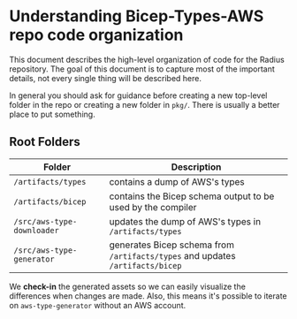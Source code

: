 # Understanding Bicep-Types-AWS repo code organization

This document describes the high-level organization of code for the Radius repository. The goal of this document is to capture most of the important details, not every single thing will be described here.

In general you should ask for guidance before creating a new top-level folder in the repo or creating a new folder in `pkg/`. There is usually a better place to put something.


## Root Folders

| Folder                      | Description                                                                           |
| --------------------------- | --------------------------------------------------------------------------------------|
| `/artifacts/types`          | contains a dump of AWS's types                                                        |
| `/artifacts/bicep`          | contains the Bicep schema output to be used by the compiler                           |
| `/src/aws-type-downloader`  | updates the dump of AWS's types in `/artifacts/types`                                 |
| `/src/aws-type-generator`   | generates Bicep schema from `/artifacts/types` and updates `/artifacts/bicep`         |


We **check-in** the generated assets so we can easily visualize the differences when changes are made. Also, this means it's possible to iterate on `aws-type-generator` without an AWS account.
